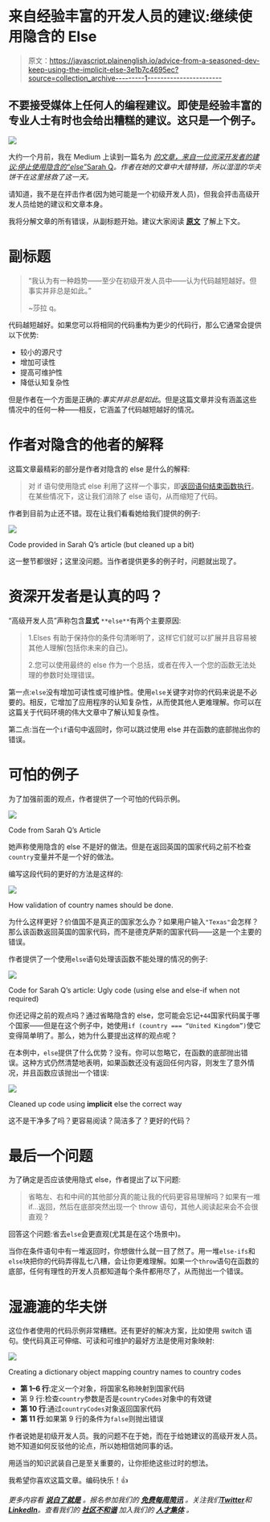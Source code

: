 # 来自经验丰富的开发人员的建议:继续使用隐含的 Else

> 原文：<https://javascript.plainenglish.io/advice-from-a-seasoned-dev-keep-using-the-implicit-else-3e1b7c4695ec?source=collection_archive---------1----------------------->

## 不要接受媒体上任何人的编程建议。即使是经验丰富的专业人士有时也会给出糟糕的建议。这只是一个例子。

![](img/40eb3f3b1f6e497eb1d2922da0d0d6ac.png)

大约一个月前，我在 Medium 上读到一篇名为 [*的文章，来自一位资深开发者的建议:停止使用隐含的“else”*](/advice-from-a-senior-dev-stop-using-the-implicit-else-2a2ecf0a3583)[Sarah Q](https://medium.com/@esskew213)*。作者在她的文章中大错特错，所以湿湿的华夫饼干在这里拯救了这一天。*

请知道，我不是在抨击作者(因为她可能是一个初级开发人员)，但我会抨击高级开发人员给她的建议和文章本身。

我将分解文章的所有错误，从副标题开始。建议大家阅读 [**原文**](/advice-from-a-senior-dev-stop-using-the-implicit-else-2a2ecf0a3583) 了解上下文。

# 副标题

> “我认为有一种趋势——至少在初级开发人员中——认为代码越短越好。但事实并非总是如此。”
> 
> ~莎拉 q。

代码越短越好。如果您可以将相同的代码重构为更少的代码行，那么它通常会提供以下优势:

*   较小的源尺寸
*   增加可读性
*   提高可维护性
*   降低认知复杂性

但是作者在一个方面是正确的:*事实并非总是如此*。但是这篇文章并没有涵盖这些情况中的任何一种——相反，它涵盖了代码越短越好的情况。

# 作者对隐含的他者的解释

这篇文章最精彩的部分是作者对隐含的 else 是什么的解释:

> 对 if 语句使用隐式 else 利用了这样一个事实，即[返回语句结束函数执行](https://developer.mozilla.org/en-US/docs/Web/JavaScript/Reference/Statements/return)。在某些情况下，这让我们消除了 else 语句，从而缩短了代码。

作者到目前为止还不错。现在让我们看看她给我们提供的例子:

![](img/ed27096c89dc6c3ac75ede57096bec81.png)

Code provided in Sarah Q’s article (but cleaned up a bit)

这一整节都很好；这里没问题。当作者提供更多的例子时，问题就出现了。

# 资深开发者是认真的吗？

“高级开发人员”声称包含**显式** `**else**`有两个主要原因:

> 1.Elses 有助于保持你的条件句清晰明了，这样它们就可以扩展并且容易被其他人理解(包括你未来的自己)。
> 
> 2.您可以使用最终的 else 作为一个总括，或者在传入一个您的函数无法处理的参数时处理错误。

第一点:`else`没有增加可读性或可维护性。使用`else`关键字对你的代码来说是不必要的。相反，它增加了应用程序的认知复杂性，从而使其他人更难理解。你可以在这篇关于代码环境的伟大文章中了解认知复杂性。

第二点:当在一个`if`语句中返回时，你可以跳过使用 else 并在函数的底部抛出你的错误。

# 可怕的例子

为了加强前面的观点，作者提供了一个可怕的代码示例。

![](img/08d535b131f7c50268ba4407d61a1214.png)

Code from Sarah Q’s Article

她声称使用隐含的 else 不是好的做法。但是在返回英国的国家代码之前不检查`country`变量并不是一个好的做法。

编写这段代码的更好的方法是这样的:

![](img/8325829cfbfce3eec5ae4876eb5a9e10.png)

How validation of country names should be done.

为什么这样更好？价值国不是真正的国家怎么办？如果用户输入`"Texas"`会怎样？那么该函数返回英国的国家代码，而不是德克萨斯的国家代码——这是一个主要的错误。

作者提供了一个使用`else`语句处理该函数不能处理的情况的例子:

![](img/5c164f02a8f9ac6096517c02172ee41e.png)

Code for Sarah Q’s article: Ugly code (using else and else-if when not required)

你还记得之前的观点吗？通过省略隐含的 else，您可能会忘记`+44`国家代码属于哪个国家——但是在这个例子中，她使用`if (country === “United Kingdom”)`使它变得简单明了。那么，她为什么要提出这样的观点呢？

在本例中，`else`提供了什么优势？没有。你可以忽略它，在函数的底部抛出错误。这种方式仍然清楚地表明，如果函数还没有返回任何内容，则发生了意外情况，并且函数应该抛出一个错误:

![](img/e228617c732df522f372dceaede41c05.png)

Cleaned up code using **implicit** else the correct way

这不是干净多了吗？更容易阅读？简洁多了？更好的代码？

# 最后一个问题

为了确定是否应该使用隐式 else，作者提出了以下问题:

> 省略左、右和中间的其他部分真的能让我的代码更容易理解吗？如果有一堆 if…返回，然后在底部突然出现一个 throw 语句，其他人阅读起来会不会很直观？

回答这个问题:省去`else`会更直观(尤其是在这个场景中)。

当你在条件语句中有一堆返回时，你想做什么就一目了然了。用一堆`else-ifs`和`else`块把你的代码弄得乱七八糟，会让你更难理解。如果一个`throw`语句在函数的底部，任何有理性的开发人员都知道每个条件都用尽了，从而抛出一个错误。

# 湿漉漉的华夫饼

这位作者使用的代码示例非常糟糕。还有更好的解决方案，比如使用 switch 语句。使代码真正可伸缩、可读和可维护的最好方法是使用对象映射:

![](img/9c9c5e20cd0d4f7b3ac36ca4585651c8.png)

Creating a dictionary object mapping country names to country codes

*   **第 1–6 行**:定义一个对象，将国家名称映射到国家代码
*   第 9 行:检查`country`参数是否是`countryCodes`对象中的有效键
*   **第 10 行**:通过`countryCodes`对象返回国家代码
*   **第 11 行**:如果第 9 行的条件为`false`则抛出错误

作者说她是初级开发人员。我的问题不在于她，而在于给她建议的高级开发人员。她不知道如何反驳他的论点，所以她相信她同事的话。

用适当的知识武装自己是至关重要的，让你拒绝这些过时的想法。

我希望你喜欢这篇文章。编码快乐！👍

*更多内容看* [***说白了就是***](https://plainenglish.io/) *。报名参加我们的* [***免费每周简讯***](http://newsletter.plainenglish.io/) *。关注我们*[***Twitter***](https://twitter.com/inPlainEngHQ)*和*[***LinkedIn***](https://www.linkedin.com/company/inplainenglish/)*。查看我们的* [***社区不和谐***](https://discord.gg/GtDtUAvyhW) *加入我们的* [***人才集体***](https://inplainenglish.pallet.com/talent/welcome) *。*
